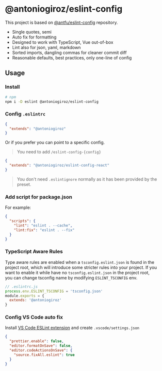 # @antoniogiroz/eslint-config

This project is based on [@antfu/eslint-config](https://github.com/antfu/eslint-config#antfueslint-config) repository.

- Single quotes, semi
- Auto fix for formatting
- Designed to work with TypeScript, Vue out-of-box
- Lint also for json, yaml, markdown
- Sorted imports, dangling commas for cleaner commit diff
- Reasonable defaults, best practices, only one-line of config

## Usage

### Install

```sh
# npm
npm i -D eslint @antoniogiroz/eslint-config
```

### Config `.eslintrc`

```json
{
  "extends": "@antoniogiroz"
}
```

Or if you prefer you can point to a specific config.

> You need to add `/eslint-config-{config}`

```json
{
  "extends": "@antoniogiroz/eslint-config-react"
}
```

> You don't need `.eslintignore` normally as it has been provided by the preset.

### Add script for package.json

For example:

```json
{
  "scripts": {
    "lint": "eslint . --cache",
    "lint:fix": "eslint . --fix"
  }
}
```

### TypeScript Aware Rules

Type aware rules are enabled when a `tsconfig.eslint.json` is found in the project root, which will introduce some stricter rules into your project. If you want to enable it while have no `tsconfig.eslint.json` in the project root, you can change tsconfig name by modifying `ESLINT_TSCONFIG` env. 

```js
// .eslintrc.js
process.env.ESLINT_TSCONFIG = 'tsconfig.json'
module.exports = {
  extends: '@antoniogiroz'
}
```

### Config VS Code auto fix

Install [VS Code ESLint extension](https://marketplace.visualstudio.com/items?itemName=dbaeumer.vscode-eslint) and create `.vscode/settings.json`

```json
{
  "prettier.enable": false,
  "editor.formatOnSave": false,
  "editor.codeActionsOnSave": {
    "source.fixAll.eslint": true
  }
}
```
